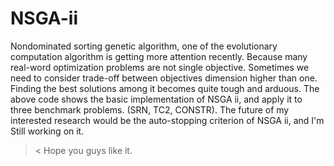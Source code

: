# NSGA-ii
Nondominated sorting genetic algorithm, one of the evolutionary computation algorithm is getting more attention recently.
Because many real-word optimization problems are not single objective. Sometimes we need to consider trade-off between objectives dimension
higher than one. Finding the best solutions among it becomes quite tough and arduous. 
The above code shows the basic implementation of NSGA ii, and apply it to three benchmark problems. (SRN, TC2, CONSTR). 
The future of my interested research would be the auto-stopping criterion of NSGA ii, and I'm Still working on it.
>< Hope you guys like it.  
